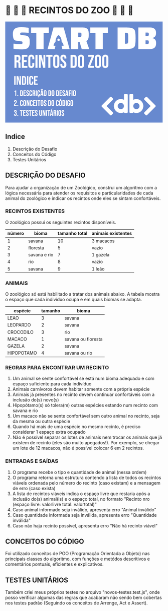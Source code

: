 #  🐆 🐊 🦁 RECINTOS DO ZOO 🦌 🦛 🐒

![capa](capa.png)

## Indice
1. Descrição do Desafio
2. Conceitos do Código
3. Testes Unitários

## DESCRIÇÃO DO DESAFIO
Para ajudar a organização de um Zoológico, construi um algoritmo com a lógica necessária para atender os requisitos e particularidades de cada animal do zoológico e indicar os recintos onde eles se sintam confortáveis.

### RECINTOS EXISTENTES

 O zoológico possui os seguintes recintos disponíveis.

  | número    | bioma             | tamanho total |  animais existentes |
  |-----------|-------------------|---------------|---------------------|
  | 1         | savana            |   10          |   3 macacos         |
  | 2         | floresta          |    5          |   vazio             |
  | 3         | savana e rio      |    7          |  1 gazela           |
  | 4         | rio               |    8          |   vazio             |
  | 5         | savana            |    9          |  1 leão             |

### ANIMAIS

 O zoológico só está habilitado a tratar dos animais abaixo.
 A tabela mostra o espaço que cada indivíduo ocupa e em quais biomas se adapta.

  | espécie    | tamanho | bioma                |
  |------------|---------|----------------------|
  | LEAO       |   3     |  savana              |
  | LEOPARDO   |   2     |  savana              |
  | CROCODILO  |   3     |  rio                 |
  | MACACO     |   1     |  savana ou floresta  |
  | GAZELA     |   2     |  savana              |
  | HIPOPOTAMO |   4     |  savana ou rio       |

### REGRAS PARA ENCONTRAR UM RECINTO

1) Um animal se sente confortável se está num bioma adequado e com espaço suficiente para cada indivíduo
2) Animais carnívoros devem habitar somente com a própria espécie
3) Animais já presentes no recinto devem continuar confortáveis com a inclusão do(s) novo(s)
4) Hipopótamo(s) só tolera(m) outras espécies estando num recinto com savana e rio
5) Um macaco não se sente confortável sem outro animal no recinto, seja da mesma ou outra espécie
6) Quando há mais de uma espécie no mesmo recinto, é preciso considerar 1 espaço extra ocupado
7) Não é possível separar os lotes de animais nem trocar os animais que já existem de recinto (eles são muito apegados!).
Por exemplo, se chegar um lote de 12 macacos, não é possível colocar 6 em 2 recintos.

### ENTRADAS E SAÍDAS

1) O programa recebe o tipo e quantidade de animal (nessa ordem)
2) O programa retorna uma estrutura contendo a lista de todos os recintos viáveis ordenada pelo número do recinto (caso existam) e a mensagem de erro (caso exista)
3) A lista de recintos viáveis indica o espaço livre que restaria após a inclusão do(s) animal(is) e o espaço total, no formato "Recinto nro (espaço livre: valorlivre total: valortotal)"
4) Caso animal informado seja inválido, apresenta erro "Animal inválido"
5) Caso quantidade informada seja inválida, apresenta erro "Quantidade inválida"
6) Caso não haja recinto possível, apresenta erro "Não há recinto viável"


## CONCEITOS DO CÓDIGO

Foi utilizado conceitos de POO (Programação Orientada a Objeto) nas principais classes do algoritmo, com funções e metódos descritivos e comentários pontuais, eficientes e explicativos.

## TESTES UNITÁRIOS
Também criei meus próprios testes no arquivo "novos-testes.test.js", onde posso verificar algumas das regras que acabaram não sendo bem cobertas nos testes padrão (Seguindo os conceitos de Arrenge, Act e Assert).

